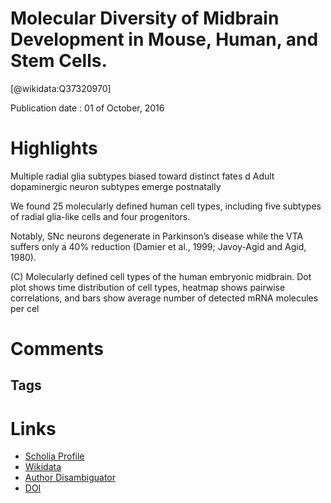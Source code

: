 
Molecular Diversity of Midbrain Development in Mouse, Human, and Stem Cells.
============================================================================
  
  [@wikidata:Q37320970]  
  
Publication date : 01 of October, 2016  

# Highlights


Multiple radial glia subtypes biased toward distinct fates
d Adult dopaminergic neuron subtypes emerge postnatally

We found 25 molecularly defined human cell types, including
five subtypes of radial glia-like cells and four progenitors.

Notably, SNc neurons
degenerate in Parkinson’s disease while the VTA suffers only
a 40% reduction (Damier et al., 1999; Javoy-Agid and Agid,
1980).

(C) Molecularly defined cell types of the human embryonic midbrain. Dot plot shows time distribution of cell types, heatmap shows pairwise correlations, and bars
show average number of detected mRNA molecules per cel


# Comments

## Tags

# Links
  
 * [Scholia Profile](https://scholia.toolforge.org/work/Q37320970)  
 * [Wikidata](https://www.wikidata.org/wiki/Q37320970)  
 * [Author Disambiguator](https://author-disambiguator.toolforge.org/work_item_oauth.php?id=Q37320970&batch_id=&match=1&author_list_id=&doit=Get+author+links+for+work)  
 * [DOI](https://doi.org/10.1016/J.CELL.2016.09.027)  
